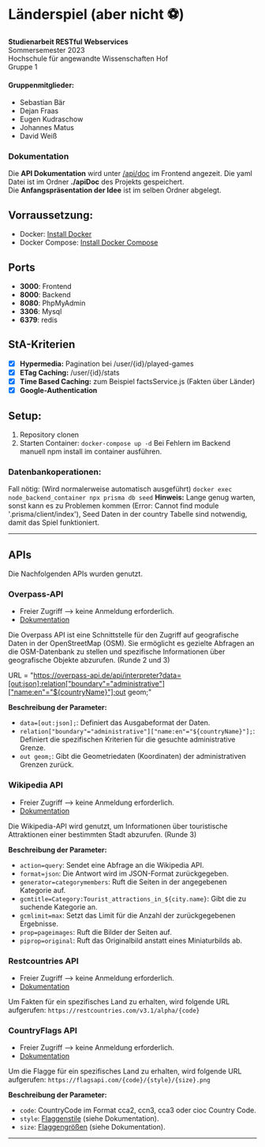 # Länderspiel (aber nicht ⚽)

**Studienarbeit RESTful Webservices<br>**
Sommersemester 2023<br>
Hochschule für angewandte Wissenschaften Hof<br>
Gruppe 1<br>

#### Gruppenmitglieder:
- Sebastian Bär
- Dejan Fraas
- Eugen Kudraschow
- Johannes Matus
- David Weiß

### Dokumentation

 Die **API Dokumentation** wird unter [/api/doc](http://localhost:3000/api/doc) im Frontend angezeit. Die yaml Datei ist im Ordner **./apiDoc** des Projekts gespeichert.<br>
Die **Anfangspräsentation der Idee** ist im selben Ordner abgelegt.

## Vorraussetzung:

- Docker: [Install Docker](https://docs.docker.com/get-docker/)
- Docker Compose: [Install Docker Compose](https://docs.docker.com/compose/install/)

## Ports

- **3000**: Frontend
- **8000**: Backend
- **8080**: PhpMyAdmin
- **3306**: Mysql
- **6379**: redis

## StA-Kriterien
- [x] **Hypermedia:** Pagination bei /user/{id}/played-games
- [x] **ETag Caching:** /user/{id}/stats
- [x] **Time Based Caching:** zum Beispiel factsService.js (Fakten über Länder)
- [x] **Google-Authentication**

## Setup:<br>
1. Repository clonen
2. Starten Container: ```docker-compose up -d```
Bei Fehlern im Backend manuell npm install im container ausführen.
### Datenbankoperationen:
Fall nötig: (Wird normalerweise automatisch ausgeführt)
```docker exec node_backend_container npx prisma db seed``` **Hinweis:** Lange genug warten, sonst kann es zu Problemen kommen (Error: Cannot find module '.prisma/client/index'), Seed Daten in der country Tabelle sind notwendig, damit das Spiel funktioniert.
***

## APIs
Die Nachfolgenden APIs wurden genutzt.

### Overpass-API
- Freier Zugriff --> keine Anmeldung erforderlich.
- [Dokumentation](http://overpass-api.de/)

Die Overpass API ist eine Schnittstelle für den Zugriff auf geografische Daten in der OpenStreetMap (OSM). Sie ermöglicht es gezielte Abfragen an die OSM-Datenbank zu stellen und spezifische Informationen über geografische Objekte abzurufen. (Runde 2 und 3)

URL = "https://overpass-api.de/api/interpreter?data=[out:json];relation["boundary"="administrative"]["name:en"="${countryName}"];out geom;"

**Beschreibung der Parameter:**

- `data=[out:json];`: Definiert das Ausgabeformat der Daten.
- `relation["boundary"="administrative"]["name:en"="${countryName}"];`: Definiert die spezifischen Kriterien für die gesuchte administrative Grenze.
- `out geom;`: Gibt die Geometriedaten (Koordinaten) der administrativen Grenzen zurück.

### Wikipedia API

- Freier Zugriff --> keine Anmeldung erforderlich.
- [Dokumentation](https://www.mediawiki.org/wiki/API:Main_page)

Die Wikipedia-API wird genutzt, um Informationen über touristische Attraktionen einer bestimmten Stadt abzurufen. (Runde 3)

**Beschreibung der Parameter:**

- `action=query`: Sendet eine Abfrage an die Wikipedia API.
- `format=json`: Die Antwort wird im JSON-Format zurückgegeben.
- `generator=categorymembers`: Ruft die Seiten in der angegebenen Kategorie auf.
- `gcmtitle=Category:Tourist_attractions_in_${city.name}`: Gibt die zu suchende Kategorie an.
- `gcmlimit=max`: Setzt das Limit für die Anzahl der zurückgegebenen Ergebnisse.
- `prop=pageimages`: Ruft die Bilder der Seiten auf.
- `piprop=original`: Ruft das Originalbild anstatt eines Miniaturbilds ab.

### Restcountries API

- Freier Zugriff --> keine Anmeldung erforderlich.
- [Dokumentation](https://restcountries.com/)

Um Fakten für ein spezifisches Land zu erhalten, wird folgende URL aufgerufen: `https://restcountries.com/v3.1/alpha/{code}`

### CountryFlags API

- Freier Zugriff --> keine Anmeldung erforderlich.
- [Dokumentation](https://flagsapi.com/)

Um die Flagge für ein spezifisches Land zu erhalten, wird folgende URL aufgerufen: `https://flagsapi.com/{code}/{style}/{size}.png`

**Beschreibung der Parameter:**

- `code`: CountryCode im Format cca2, ccn3, cca3 oder cioc Country Code.
- `style`: [Flaggenstile](https://flagsapi.com/#themes) (siehe Dokumentation).
- `size`: [Flaggengrößen](https://flagsapi.com/#sizes) (siehe Dokumentation).

***
